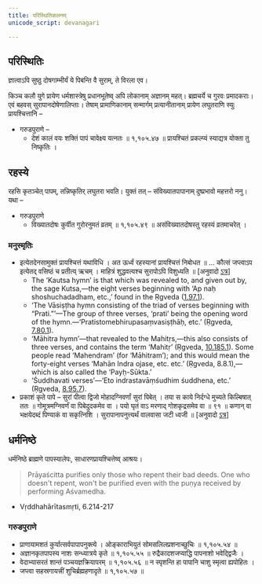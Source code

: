 ```yaml
---
title: परिस्थितिकलनम्
unicode_script: devanagari

---
```


## परिस्थितिः

ज्ञात्वाऽपि सुष्ठु दोषगाम्भीर्यं ये पिबन्ति वै सुराम्, ते विरला एव।

किञ्च कलौ युगे प्रायेण धर्मशास्त्रेषु प्रधानभूतेष्व् अपि लोकानाम् अज्ञानम् महत्। ब्रह्मचर्ये च गुरवः प्रमादकराः। एवं बहवस् सुरापानदोषेणालिप्ताः। तेषाम् प्रामाणिकानाम् सन्मार्गम् प्रत्यानीतानाम् प्रायेण लघुतराणि स्युः प्रायश्चित्तानि –

- गरुडपुराणे –
    - देशं कालं वयः शक्तिं पापं चावेक्ष्य यत्नतः ॥ १,१०५.४७ ॥ प्रायश्चितं प्रकल्प्यं स्याद्यत्र योक्ता तु निष्कृतिः ।

## रहस्ये
रहसि कृतञ्चेत् पापम्, तन्निष्कृतिर् लघुतरा भवति। युक्तं  तत् – संविख्यातपापानाम् दुष्प्रभावो महत्तरो ननु। यथा –

- गरुडपुराणे
    - विख्यातदोषः कुर्वीत गुरोरनुमतं व्रतम् ॥ १,१०५.४९ ॥ असंविख्यातदोषस्तु रहस्यं व्रतमाचरेत् ।

### मनुस्मृतिः
- इत्येतदेनसामुक्तं प्रायश्चित्तं यथाविधि । अत ऊर्ध्वं रहस्यानां प्रायश्चित्तं निबोधत ॥ … कौत्सं जप्त्वाऽप इत्येतद् वसिष्ठं च प्रतीत्य् ऋचम् । माहित्रं शुद्धवत्यश्च सुरापोऽपि विशुध्यति ॥ \[अनुवादो [ऽत्र](https://www.wisdomlib.org/hinduism/book/manusmriti-with-the-commentary-of-medhatithi/d/doc202156.html)\]
    - The ‘Kautsa hymn’ is that which was revealed to, and given out by, the sage Kutsa,—the eight verses beginning with ‘Ap naḥ shoshuchadadham, etc.,’ found in the Ṛgveda ([1.97.1](https://archive.org/stream/RgVedaWithSayanasCommentaryPart1/rv_sayanabhasya_part1#page/n629/mode/2up)).
    - ‘The Vāsiṣṭha hymn consisting of the triad of verses beginning with “Prati.”’—The group of three verses, ‘prati’ being the opening word of the hymn.—‘Pratistomebhirupasaṃvasiṣṭhāḥ, etc.’ (Ṛgveda, [7.80.1](https://archive.org/stream/RgVedaWithSayanasCommentaryPart3/rv_sayanabhasya_part3#page/n547/mode/1up)).
    - ‘Māhitra hymn’—that revealed to the Mahitṛs,—this also consists of three verses, and contains the term ‘Mahitṛ’ (Ṛgveda, [10.185.1](https://archive.org/stream/RgVedaWithSayanasCommentaryPart4/rv_sayanabhasya_part4#page/n987/mode/2up)). Some people read ‘Mahendram’ (for ‘Māhitram’); and this would mean the forty-eight verses ‘Mahān Indra ojase, etc. etc.’ (Ṛgveda, 8.8.1),—which is also called the ‘Payḥ-Sūkta.’
    - ‘Śuddhavati verses’—‘Eto indrastavāṃśudhim śuddhena, etc.’ (Ṛgveda, [8.95.7](https://archive.org/stream/RgVedaWithSayanasCommentaryPart3/rv_sayanabhasya_part3#page/n1019/mode/2up)).
- प्रकाशं कृते पापे – सुरां पीत्वा द्विजो मोहादग्निवर्णां सुरां पिबेत् । तया स काये निर्दग्धे मुच्यते किल्बिषात् ततः ॥ गोमूत्रमग्निवर्णं वा पिबेदुदकमेव वा । पयो घृतं वाऽ मरणाद् गोशकृद्रसमेव वा ॥ ९१ ॥ कणान् वा भक्षयेदब्दं पिण्याकं वा सकृत्निशि । सुरापानापनुत्त्यर्थं वालवासा जटी ध्वजी ॥ \[अनुवादो [ऽत्र](https://www.wisdomlib.org/hinduism/book/manusmriti-with-the-commentary-of-medhatithi/d/doc201968.html)\]



## धर्मनिष्ठे 
धर्मनिष्ठे ब्राह्मणे पापस्यालेपः, साधारणप्रायश्चित्तेष्व् आश्रयः।

> Prāyaścitta purifies only those who repent their bad deeds. One who doesn't repent, won't be purified even with the puṇya received by performing Aśvamedha.
- Vṛddhahārītasmṛti, 6.214-217

### गरुडपुराणे
- प्राणायामशतं कुर्यात्सर्वपापापनुक्त्ये । ओङ्काराभियुतं सोमसलिलप्रशनाच्छुचिः ॥ १,१०५.५४ ॥
- अज्ञानकृतपापस्य नाशः सन्ध्यात्रये कृते ॥ १,१०५.५५ ॥ रुद्रैकादशजप्याद्धि पापनाशो भवेद्द्विजैः ।
- वेदाभ्यासरतं शान्तं पञ्चयज्ञक्रियापरम् ॥ १,१०५.५६ ॥ न स्पृशन्ति हा पापानि चाशु स्मृत्वा ह्यपोहितः ।
- जप्त्वा सहस्रगायत्त्रीं शुचिर्ब्रह्महणादृते ॥ १,१०५.५७ ॥

